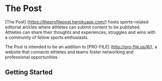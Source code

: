 # The Post

[The Post] (https://theprofilepost.herokuapp.com/) hosts sports-related editorial articles where athletes can submit content to be published. Athletes can share their thoughts and experiences, struggles and wins with a community of fellow sports enthusiasts.

The Post is intended to be an addition to [PRO-FILE] (http://pro-file.us/#/), a website that connects athletes and teams foster networking and professional opportunities.

## Getting Started
